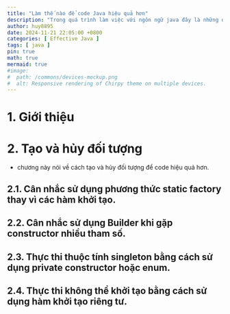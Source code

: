 ```yaml
---
title: "Làm thế nào để code Java hiệu quả hơn"
description: "Trong quá trình làm việc với ngôn ngữ java đây là những điều mà tôi đã học được để code hiệu quả hơn."
author: huy8895
date: 2024-11-21 22:05:00 +0800
categories: [ Effective Java ]
tags: [ java ]
pin: true
math: true
mermaid: true
#image:
#  path: /commons/devices-mockup.png
#  alt: Responsive rendering of Chirpy theme on multiple devices.
---
```


# 1. Giới thiệu
# 2. Tạo và hủy đối tượng
- chương này nói về cách tạo và hủy đối tượng để code hiệu quả hơn.
## 2.1. Cân nhắc sử dụng phương thức static factory thay vì các hàm khởi tạo.

## 2.2. Cân nhắc sử dụng Builder khi gặp constructor nhiều tham số.

## 2.3. Thực thi thuộc tính singleton bằng cách sử dụng private constructor hoặc enum.

## 2.4. Thực thi không thể khởi tạo bằng cách sử dụng hàm khởi tạo riêng tư.


